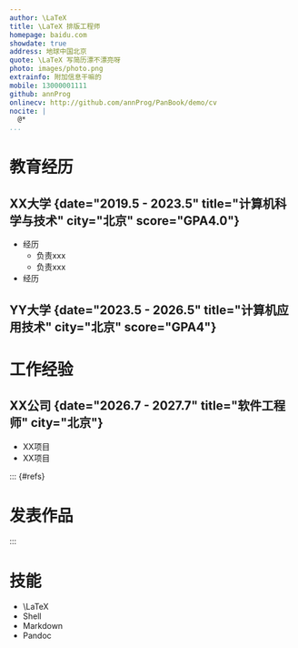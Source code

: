 ```yaml
---
author: \LaTeX
title: \LaTeX 排版工程师
homepage: baidu.com
showdate: true
address: 地球中国北京
quote: \LaTeX 写简历漂不漂亮呀
photo: images/photo.png
extrainfo: 附加信息干嘛的
mobile: 13000001111
github: annProg
onlinecv: http://github.com/annProg/PanBook/demo/cv
nocite: |
  @*
...
```



# 教育经历

## XX大学 {date="2019.5 - 2023.5" title="计算机科学与技术" city="北京" score="GPA4.0"}

- 经历
  - 负责xxx
  - 负责xxx
- 经历

## YY大学 {date="2023.5 - 2026.5" title="计算机应用技术" city="北京" score="GPA4"}

# 工作经验

## XX公司 {date="2026.7 - 2027.7" title="软件工程师" city="北京"}

- XX项目
- XX项目

::: {#refs}
# 发表作品
:::

# 技能

- \LaTeX
- Shell
- Markdown
- Pandoc

